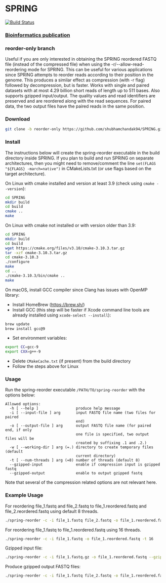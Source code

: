 # SPRING

[![Build Status](https://travis-ci.org/shubhamchandak94/Spring.svg?branch=reorder-only)](https://travis-ci.org/shubhamchandak94/Spring)
### [Bioinformatics publication](https://academic.oup.com/bioinformatics/advance-article/doi/10.1093/bioinformatics/bty1015/5232998?guestAccessKey=266a1378-4684-4f04-bb99-6febdf9d1fb9)

### reorder-only branch
Useful if you are only interested in obtaining the SPRING reordered FASTQ file (instead of the compressed file) when using the -r/--allow-read-reordering mode for SPRING. This can be useful for various applications since SPRING attempts to reorder reads according to their position in the genome. This produces a similar effect as compression (with -r flag) followed by decompression, but is faster. Works with single and paired datasets with at most 4.29 billion short reads of length up to 511 bases. Also supports gzipped input/output. The quality values and read identifiers are preserved and are reordered along with the read sequences. For paired data, the two output files have the paired reads in the same position.

### Download
```bash
git clone -b reorder-only https://github.com/shubhamchandak94/SPRING.git
```

### Install
The instructions below will create the spring-reorder executable in the build directory inside SPRING. If you plan to build and run SPRING on separate architectures, then you might need to remove/comment the line ```set(FLAGS "${FLAGS} -march=native")``` in CMakeLists.txt (or use flags based on the target architecture).

On Linux with cmake installed and version at least 3.9 (check using ```cmake --version```):
```bash
cd SPRING
mkdir build
cd build
cmake ..
make
```

On Linux with cmake not installed or with version older than 3.9:
```bash
cd SPRING
mkdir build
cd build
wget https://cmake.org/files/v3.10/cmake-3.10.3.tar.gz
tar -xzf cmake-3.10.3.tar.gz
cd cmake-3.10.3
./configure
make
cd ..
./cmake-3.10.3/bin/cmake ..
make
```

On macOS, install GCC compiler since Clang has issues with OpenMP library:
- Install HomeBrew (https://brew.sh/)
- Install GCC (this step will be faster if Xcode command line tools are already installed using ```xcode-select --install```):
```bash
brew update
brew install gcc@9
```
- Set environment variables:
```bash
export CC=gcc-9
export CXX=g++-9
```
- Delete ```CMakeCache.txt``` (if present) from the build directory
- Follow the steps above for Linux

### Usage
Run the spring-reorder executable ```/PATH/TO/spring-reorder``` with the options below:
```
Allowed options:
  -h [ --help ]                 produce help message
  -i [ --input-file ] arg       input FASTQ file name (two files for paired
                                end)
  -o [ --output-file ] arg      output FASTQ file name (for paired end, if only
                                one file is specified, two output files will be
                                created by suffixing .1 and .2.)
  -w [ --working-dir ] arg (=.) directory to create temporary files (default
                                current directory)
  -t [ --num-threads ] arg (=8) number of threads (default 8)
  --gzipped-input               enable if compression input is gzipped fastq
  --gzipped-output              enable to output gzipped fastq
```
Note that several of the compression related options are not relevant here.

### Example Usage
For reordering file_1.fastq and file_2.fastq to file_1.reordered.fastq and file_2.reordered.fastq using default 8 threads.
```bash
./spring-reorder -c -i file_1.fastq file_2.fastq -o file_1.reordered.fastq file_2.reordered.fastq
```

For reordering file_1.fastq to file_1.reordered.fastq using 16 threads.
```bash
./spring-reorder -c -i file_1.fastq -o file_1.reordered.fastq -t 16
```

Gzipped input file:
```bash
./spring-reorder -c -i file_1.fastq.gz -o file_1.reordered.fastq --gzipped-input
```

Produce gzipped output FASTQ files:
```bash
./spring-reorder -c -i file_1.fastq file_2.fastq -o file_1.reordered.fastq.gz file_2.reordered.fastq.gz --gzipped-output
```
